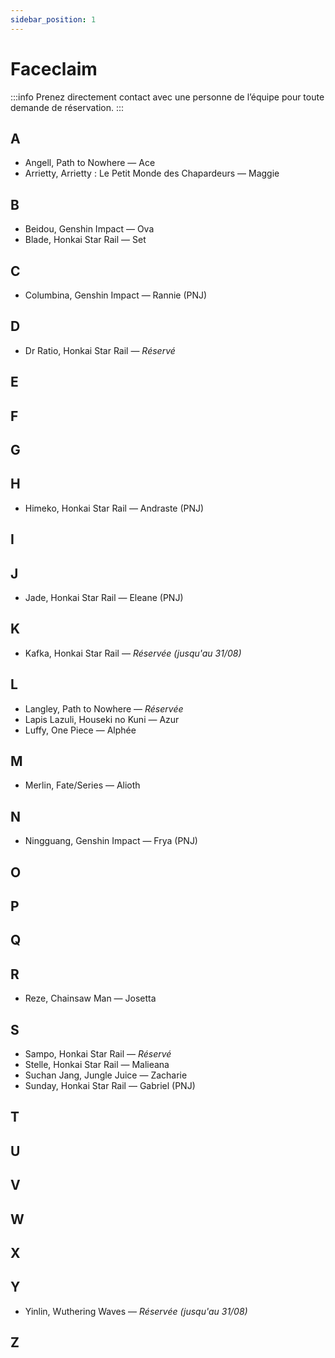 ```yaml
---
sidebar_position: 1
---
```


# Faceclaim
:::info
Prenez directement contact avec une personne de l’équipe pour toute demande de réservation.
:::

## A

- Angell, Path to Nowhere — Ace
- Arrietty, Arrietty : Le Petit Monde des Chapardeurs — Maggie


## B

- Beidou, Genshin Impact — Ova
- Blade, Honkai Star Rail — Set

## C

- Columbina, Genshin Impact — Rannie (PNJ)

## D

- Dr Ratio, Honkai Star Rail — *Réservé*

## E

## F

## G

## H

- Himeko, Honkai Star Rail — Andraste (PNJ)

## I

## J

- Jade, Honkai Star Rail — Eleane (PNJ)

## K

- Kafka, Honkai Star Rail — *Réservée (jusqu'au 31/08)*

## L

- Langley, Path to Nowhere — *Réservée*
- Lapis Lazuli, Houseki no Kuni — Azur
- Luffy, One Piece — Alphée

## M

- Merlin, Fate/Series — Alioth


## N

- Ningguang, Genshin Impact — Frya (PNJ)

## O

## P

## Q

## R

- Reze, Chainsaw Man — Josetta 

## S

- Sampo, Honkai Star Rail — *Réservé*
- Stelle, Honkai Star Rail — Malieana
- Suchan Jang, Jungle Juice — Zacharie
- Sunday, Honkai Star Rail — Gabriel (PNJ)

## T

## U

## V

## W

## X

## Y

- Yinlin, Wuthering Waves — *Réservée (jusqu'au 31/08)*

## Z